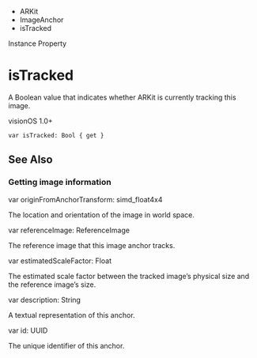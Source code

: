 

- ARKit
- ImageAnchor
-  isTracked 

Instance Property

# isTracked

A Boolean value that indicates whether ARKit is currently tracking this image.

visionOS 1.0+

``` source
var isTracked: Bool { get }
```

## See Also

### Getting image information

var originFromAnchorTransform: simd_float4x4

The location and orientation of the image in world space.

var referenceImage: ReferenceImage

The reference image that this image anchor tracks.

var estimatedScaleFactor: Float

The estimated scale factor between the tracked image’s physical size and the reference image’s size.

var description: String

A textual representation of this anchor.

var id: UUID

The unique identifier of this anchor.

